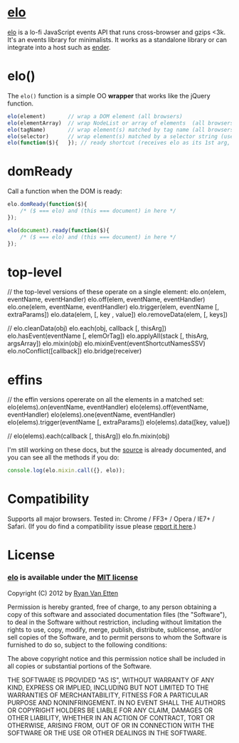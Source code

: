 [elo](https://github.com/ryanve/elo)
===

[elo](https://github.com/ryanve/elo) is a lo-fi JavaScript events API that runs cross-browser and gzips <3k. It's an events library for minimalists. It works as a standalone library or can integrate into a host such as [ender](http://ender.no.de).

# elo()

The `elo()` function is a simple OO **wrapper** that works like the jQuery function.

```js
elo(element)       // wrap a DOM element (all browsers)
elo(elementArray)  // wrap NodeList or array of elements  (all browsers)
elo(tagName)       // wrap element(s) matched by tag name (all browsers)
elo(selector)      // wrap element(s) matched by a selector string (uses querySelectorAll)
elo(function($){   }); // ready shortcut (receives elo as its 1st arg, this === document)
```

# domReady
	
Call a function when the DOM is ready:

```js
elo.domReady(function($){ 
	/* ($ === elo) and (this === document) in here */ 
});
```

```js 
elo(document).ready(function($){
	/* ($ === elo) and (this === document) in here */ 
});
```

# top-level

// the top-level versions of these operate on a single element:
elo.on(elem, eventName, eventHandler)
elo.off(elem, eventName, eventHandler)
elo.one(elem, eventName, eventHandler)
elo.trigger(elem, eventName [, extraParams])
elo.data(elem, [, key , value])
elo.removeData(elem, [, keys])

// 
elo.cleanData(obj)
elo.each(obj, callback [, thisArg])
elo.hasEvent(eventName [, elemOrTag])
elo.applyAll(stack [, thisArg, argsArray])
elo.mixin(obj)
elo.mixinEvent(eventShortcutNamesSSV)
elo.noConflict([callback])
elo.bridge(receiver)

# effins

// the effin versions opererate on all the elements in a matched set:
elo(elems).on(eventName, eventHandler)
elo(elems).off(eventName, eventHandler)
elo(elems).one(eventName, eventHandler)
elo(elems).trigger(eventName [, extraParams])
elo(elems).data([key, value])

//
elo(elems).each(callback [, thisArg])
elo.fn.mixin(obj)

I'm still working on these docs, but the [source](https://github.com/ryanve/elo/blob/master/elo.js) is already documented, and you can see all the methods if you do:

```js
console.log(elo.mixin.call({}, elo));
```

# Compatibility

Supports all major browsers. Tested in: Chrome / FF3+ / Opera / IE7+ / Safari. (If you do find a compatibility issue please [report it here](https://github.com/ryanve/elo/issues).)

# License

### [elo](http://github.com/ryanve/elo) is available under the [MIT license](http://en.wikipedia.org/wiki/MIT_License)

Copyright (C) 2012 by [Ryan Van Etten](https://github.com/ryanve)

Permission is hereby granted, free of charge, to any person obtaining a copy
of this software and associated documentation files (the "Software"), to deal
in the Software without restriction, including without limitation the rights
to use, copy, modify, merge, publish, distribute, sublicense, and/or sell
copies of the Software, and to permit persons to whom the Software is
furnished to do so, subject to the following conditions:

The above copyright notice and this permission notice shall be included in
all copies or substantial portions of the Software.

THE SOFTWARE IS PROVIDED "AS IS", WITHOUT WARRANTY OF ANY KIND, EXPRESS OR
IMPLIED, INCLUDING BUT NOT LIMITED TO THE WARRANTIES OF MERCHANTABILITY,
FITNESS FOR A PARTICULAR PURPOSE AND NONINFRINGEMENT. IN NO EVENT SHALL THE
AUTHORS OR COPYRIGHT HOLDERS BE LIABLE FOR ANY CLAIM, DAMAGES OR OTHER
LIABILITY, WHETHER IN AN ACTION OF CONTRACT, TORT OR OTHERWISE, ARISING FROM,
OUT OF OR IN CONNECTION WITH THE SOFTWARE OR THE USE OR OTHER DEALINGS IN
THE SOFTWARE.